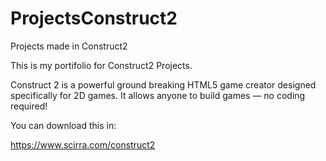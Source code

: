 # ProjectsConstruct2
Projects made in Construct2

This is my portifolio for Construct2 Projects.

Construct 2 is a powerful ground breaking HTML5 game creator designed specifically for 2D games. It allows anyone to build games — no coding required!

You can download this in:

https://www.scirra.com/construct2
